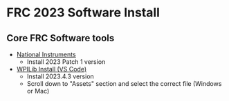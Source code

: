 # FRC 2023  Software Install
## Core FRC Software tools
  * [National Instruments](https://www.ni.com/en/support/downloads/drivers/download.frc-game-tools.html#479842)
    - Install 2023 Patch 1 version
  * [WPILib Install (VS Code)](https://github.com/wpilibsuite/allwpilib/releases/tag/v2023.4.3)
    - Install 2023.4.3 version
    - Scroll down to "Assets" section and select the correct file (Windows or Mac)


